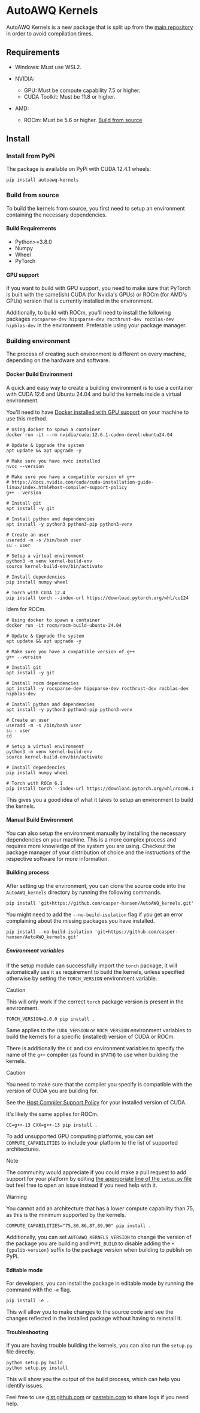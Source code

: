 # AutoAWQ Kernels

AutoAWQ Kernels is a new package that is split up from the [main repository](https://github.com/casper-hansen/AutoAWQ) in order to avoid compilation times.

## Requirements

- Windows: Must use WSL2.

- NVIDIA:
  - GPU: Must be compute capability 7.5 or higher.
  - CUDA Toolkit: Must be 11.8 or higher.
- AMD:
  - ROCm: Must be 5.6 or higher. [Build from source](#build-from-source)

## Install

### Install from PyPi

The package is available on PyPi with CUDA 12.4.1 wheels:

```shell
pip install autoawq-kernels
```

### Build from source

To build the kernels from source, you first need to setup an environment containing the necessary dependencies.

#### Build Requirements

- Python>=3.8.0
- Numpy
- Wheel
- PyTorch

#### GPU support

If you want to build with GPU support, you need to make sure that PyTorch is built with the same(ish) CUDA (for Nvidia's GPUs) or ROCm (for AMD's GPUs) version that is currently installed in the environment.

Additionally, to build with ROCm, you'll need to install the following packages `rocsparse-dev hipsparse-dev rocthrust-dev rocblas-dev hipblas-dev` in the environment. Preferable using your package manager.

### Building environment

The process of creating such environment is different on every machine, depending on the hardware and software.

#### Docker Build Environment

A quick and easy way to create a building environment is to use a container with CUDA 12.6 and Ubuntu 24.04 and build the kernels inside a virtual environment.

You'll need to have [Docker installed with GPU support](https://docs.docker.com/config/containers/resource_constraints/#gpu) on your machine to use this method.

```shell
# Using docker to spawn a container
docker run -it --rm nvidia/cuda:12.6.1-cudnn-devel-ubuntu24.04

# Update & Upgrade the system
apt update && apt upgrade -y

# Make sure you have nvcc installed
nvcc --version

# Make sure you have a compatible version of g++
# https://docs.nvidia.com/cuda/cuda-installation-guide-linux/index.html#host-compiler-support-policy
g++ --version

# Install git
apt install -y git

# Install python and dependencies
apt install -y python3 python3-pip python3-venv

# Create an user
useradd -m -s /bin/bash user
su - user

# Setup a virtual environment
python3 -m venv kernel-build-env
source kernel-build-env/bin/activate

# Install dependencies
pip install numpy wheel

# Torch with CUDA 12.4
pip install torch --index-url https://download.pytorch.org/whl/cu124
```

Idem for ROCm.

```shell
# Using docker to spawn a container
docker run -it rocm/rocm-build-ubuntu-24.04

# Update & Upgrade the system
apt update && apt upgrade -y

# Make sure you have a compatible version of g++
g++ --version

# Install git
apt install -y git

# Install rocm dependencies
apt install -y rocsparse-dev hipsparse-dev rocthrust-dev rocblas-dev hipblas-dev

# Install python and dependencies
apt install -y python3 python3-pip python3-venv

# Create an user
useradd -m -s /bin/bash user
su - user
cd

# Setup a virtual environment
python3 -m venv kernel-build-env
source kernel-build-env/bin/activate

# Install dependencies
pip install numpy wheel

# Torch with ROCm 6.1
pip install torch --index-url https://download.pytorch.org/whl/rocm6.1
```

This gives you a good idea of what it takes to setup an environment to build the kernels.

#### Manual Build Environment

You can also setup the environment manually by installing the necessary dependencies on your machine.
This is a more complex process and requires more knowledge of the system you are using.
Checkout the package manager of your distribution of choice and the instructions of the respective software for more information.

#### Building process

After setting up the environment, you can clone the source code into the `AutoAWQ_kernels` directory by running the following commands.

```shell
pip install 'git+https://github.com/casper-hansen/AutoAWQ_kernels.git'
```

You might need to add the `--no-build-isolation` flag if you get an error complaining about the missing packages you have installed.

```shell
pip install --no-build-isolation 'git+https://github.com/casper-hansen/AutoAWQ_kernels.git'
```

##### Environment variables

If the setup module can successfully import the `torch` package, it will automatically use it as requirement to build the kernels, unless specified otherwise by setting the `TORCH_VERSION` environment variable.

> [!CAUTION]
> This will only work if the correct `torch` package version is present in the environment.

```shell
TORCH_VERSION=2.0.0 pip install .
```

Same applies to the `CUDA_VERSION` or `ROCM_VERSION` environment variables to build the kernels for a specific (installed) version of CUDA or ROCm.

There is additionally the `CC` and `CXX` environment variables to specify the name of the `g++` compiler (as found in `$PATH`) to use when building the kernels.

> [!CAUTION]
> You need to make sure that the compiler you specify is compatible with the version of CUDA you are building for.
>
> See the [Host Compiler Support Policy](https://docs.nvidia.com/cuda/cuda-installation-guide-linux/index.html#host-compiler-support-policy) for your installed version of CUDA.
>
> It's likely the same applies for ROCm.

```shell
CC=g++-13 CXX=g++-13 pip install .
```

To add unsupported GPU computing platforms, you can set `COMPUTE_CAPABILITIES` to include your platform to the list of supported architectures.

> [!NOTE]
> The community would appreciate if you could make a pull request to add support for your platform by editing [the appropriate line of the `setup.py` file](setup.py#L14) but feel free to open an issue instead if you need help with it.

> [!WARNING]
> You cannot add an architecture that has a lower compute capability than 75, as this is the minimum supported by the kernels.

```shell
COMPUTE_CAPABILITIES="75,80,86,87,89,90" pip install .
```

Additionally, you can set `AUTOAWQ_KERNELS_VERSION` to change the version of the package you are building and `PYPI_BUILD` to disable adding the `+{gpulib-version}` suffix to the package version when building to publish on PyPi.

#### Editable mode

For developers, you can install the package in editable mode by running the command with the `-e` flag.

```shell
pip install -e .
```

This will allow you to make changes to the source code and see the changes reflected in the installed package without having to reinstall it.

#### Troubleshooting

If you are having trouble building the kernels, you can also run the `setup.py` file directly.

```shell
python setup.py build
python setup.py install
```

This will show you the output of the build process, which can help you identify issues.

Feel free to use [gist.github.com](https://gist.github.com) or [pastebin.com](https://pastebin.com) to share logs if you need help.